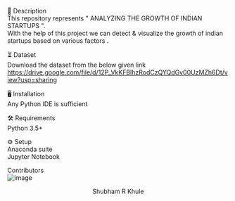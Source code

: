 
📝 Description <br>
This repository represents " ANALYZING THE GROWTH OF INDIAN STARTUPS ". <br>
With the help of this project we can detect & visualize the growth of indian startups based on various factors .<br>


⏳ Dataset <br>
Download the dataset from the below given link <br>
https://drive.google.com/file/d/12P_VkKFBlhzRodCzQYQdGv00UzMZh6Dt/view?usp=sharing

🖥️ Installation <br>
Any Python IDE is sufficient <br>

🛠️ Requirements <br>
Python 3.5+

⚙️ Setup <br>
Anaconda suite <br>
Jupyter Notebook <br>

Contributors <br>
![image](https://user-images.githubusercontent.com/66060574/120833401-5f943900-c57f-11eb-825d-1d7d4c0c218a.png) <br>
<center> Shubham R Khule <br>
